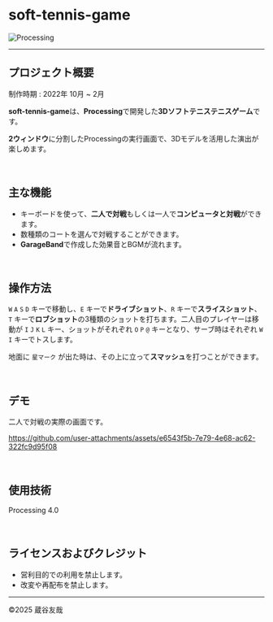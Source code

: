 # soft-tennis-game
<img alt="Processing" src="https://img.shields.io/badge/4.0-Processing-0099E5.svg?logo=&style=for-the-badge">

------

## プロジェクト概要
制作時期 : 2022年 10月 ~ 2月

**soft-tennis-game**は、**Processing**で開発した**3Dソフトテニステニスゲーム**です。

**2ウィンドウ**に分割したProcessingの実行画面で、3Dモデルを活用した演出が楽しめます。

&nbsp;  

## 主な機能
* キーボードを使って、**二人で対戦**もしくは一人で**コンピュータと対戦**ができます。
* 数種類のコートを選んで対戦することができます。
* **GarageBand**で作成した効果音とBGMが流れます。

&nbsp;  

## 操作方法
`W` `A` `S` `D` キーで移動し、`E` キーで**ドライブショット**、`R` キーで**スライスショット**、`T` キーで**ロブショット**の3種類のショットを打ちます。二人目のプレイヤーは移動が `I` `J` `K` `L` キー、ショットがそれぞれ `O` `P` `@` キーとなり、サーブ時はそれぞれ `W` `I` キーでトスします。

地面に `星マーク` が出た時は、その上に立って**スマッシュ**を打つことができます。

&nbsp;  

## デモ
二人で対戦の実際の画面です。

https://github.com/user-attachments/assets/e6543f5b-7e79-4e68-ac62-322fc9d95f08

&nbsp;  

## 使用技術
Processing 4.0

&nbsp;  

## ライセンスおよびクレジット
* 営利目的での利用を禁止します。
* 改変や再配布を禁止します。

------

©️2025 蔵谷友哉

